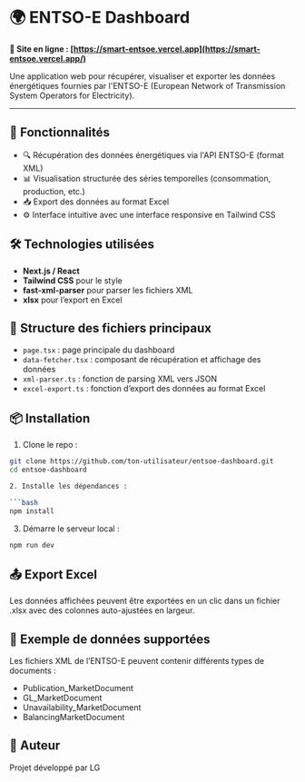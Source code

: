 # 🌍 ENTSO-E Dashboard

**🔗 Site en ligne : [https://smart-entsoe.vercel.app](https://smart-entsoe.vercel.app/)**

Une application web pour récupérer, visualiser et exporter les données énergétiques fournies par l'ENTSO-E (European Network of Transmission System Operators for Electricity).

---

## 🚀 Fonctionnalités

- 🔍 Récupération des données énergétiques via l'API ENTSO-E (format XML)
- 📊 Visualisation structurée des séries temporelles (consommation, production, etc.)
- 📥 Export des données au format Excel
- ⚙️ Interface intuitive avec une interface responsive en Tailwind CSS

## 🛠️ Technologies utilisées

- **Next.js / React**
- **Tailwind CSS** pour le style
- **fast-xml-parser** pour parser les fichiers XML
- **xlsx** pour l’export en Excel

## 📁 Structure des fichiers principaux

- `page.tsx` : page principale du dashboard
- `data-fetcher.tsx` : composant de récupération et affichage des données
- `xml-parser.ts` : fonction de parsing XML vers JSON
- `excel-export.ts` : fonction d’export des données au format Excel

## 📦 Installation

1. Clone le repo :

````bash
git clone https://github.com/ton-utilisateur/entsoe-dashboard.git
cd entsoe-dashboard

2. Installe les dépendances :

```bash
npm install
````

3. Démarre le serveur local :

```bash
npm run dev
```

## 📤 Export Excel

Les données affichées peuvent être exportées en un clic dans un fichier .xlsx avec des colonnes auto-ajustées en largeur.

## 🧪 Exemple de données supportées

Les fichiers XML de l’ENTSO-E peuvent contenir différents types de documents :

- Publication_MarketDocument
- GL_MarketDocument
- Unavailability_MarketDocument
- BalancingMarketDocument

## 👤 Auteur

Projet développé par LG
